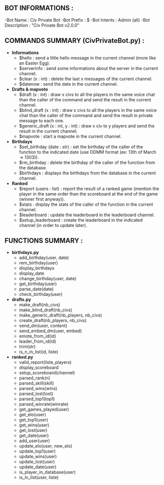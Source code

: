## BOT INFORMATIONS :
-Bot Name : Civ Private Bot
-Bot Prefix : $
-Bot Intents : Admin (all)
-Bot Description : "Civ Private Bot v2.0.0"

## COMMANDS SUMMARY (CivPrivateBot.py) :
* **Informations**
  - $hello : send a little hello message in the current channel (more like an Easter Egg).
  - $serverinfo : send some informations about the server in the current channel.
  - $clear (x : int) : delete the last x messages of the current channel.
  - $datenow : send the date in the current channel.
* **Drafts & mapvote**
  - $draft (x : int) : draw x civs to all the players in the same voice chat than the caller of the command and send the result in the current channel.
  - $blind_draft (x : int) : draw x civs to all the players in the same voice chat than the caller of the command and send the result in private message to each one.
  - $generic_draft (x : int, y : int) : draw x civ to y players and send the result in the current channel.
  - $mapvote : start a mapvote in the current channel.
* **Birthdays**
  - $set_birthday (date : str) : set the birthday of the caller of the function to the indicated date (use DDMM format (ex: 13th of March -> 1303)).
  - $rm_birthday : delete the birthday of the caller of the function from the database.
  - $birthdays : displays the birthdays from the database in the current channel.
* **Ranked**
  - $report (users : list) : report the result of a ranked game (mention the player in the same order than the scoreboard at the end of the game (winner first anyway)).
  - $stats : display the stats of the caller of the function in the current channel.
  - $leaderboard : update the leaderboard in the leaderboard channel.
  - $setup_leaderboard : create the leaderboard in the indicated channel (in order to update later).

## FUNCTIONS SUMMARY :
* **birthdays.py**
  - add_birthday(user, date)
  - rem_birthday(user)
  - display_birthdays
  - display_date
  - change_birthday(user, date)
  - get_birthday(user)
  - parse_date(date)
  - check_birthday(user)
* **drafts.py**
  - make_draft(nb_civs)
  - make_blind_draft(nb_civs)
  - make_generic_draft(nb_players, nb_civs)
  - create_draft(nb_players, nb_civs)
  - send_dm(user, content)
  - send_embed_dm(user, embed)
  - emote_from_id(id)
  - leader_from_id(id)
  - trim(str)
  - is_n_in_list(id, liste)
* **ranked.py**
  - valid_report(liste_players)
  - display_scoreboard
  - setup_scoreboard(channel)
  - parsed_rank(n)
  - parsed_skill(skill)
  - parsed_wins(wins)
  - parsed_lost(lost)
  - parsed_top1(top1)
  - parsed_winrate(winrate)
  - get_games_played(user)
  - get_elo(user)
  - get_top1(user)
  - get_wins(user)
  - get_lost(user)
  - get_date(user)
  - add_user(user)
  - update_elo(user, new_elo)
  - update_top1(user)
  - update_wins(user)
  - update_lost(user)
  - update_date(user)
  - is_player_in_database(user)
  - is_in_list(user, liste)
